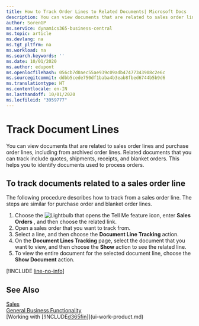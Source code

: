 ```yaml
---
title: How to Track Order Lines to Related Documents| Microsoft Docs
description: You can view documents that are related to sales order lines and purchase order lines, including from archived order lines. Related documents that you can track include quotes, shipments, receipts, and blanket orders. This helps you to identify documents used to process orders.
author: SorenGP
ms.service: dynamics365-business-central
ms.topic: article
ms.devlang: na
ms.tgt_pltfrm: na
ms.workload: na
ms.search.keywords: ''
ms.date: 10/01/2020
ms.author: edupont
ms.openlocfilehash: 056cb7d0aec55ae939c09adb47477343908c2e6c
ms.sourcegitcommit: ddbb5cede750df1baba4b3eab8fbed6744b5b9d6
ms.translationtype: HT
ms.contentlocale: en-IN
ms.lasthandoff: 10/01/2020
ms.locfileid: "3959777"
---
```

# <a name="track-document-lines"></a>Track Document Lines
You can view documents that are related to sales order lines and purchase order lines, including from archived order lines. Related documents that you can track include quotes, shipments, receipts, and blanket orders. This helps you to identify documents used to process orders.  

## <a name="to-track-documents-related-to-a-sales-order-line"></a>To track documents related to a sales order line
The following procedure describes how to track from a sales order line. The steps are similar for purchase order and blanket order lines.

1.  Choose the ![Lightbulb that opens the Tell Me feature](media/ui-search/search_small.png "Tell me what you want to do") icon, enter **Sales Orders** , and then choose the related link.  
2.  Open a sales order that you want to track from.  
3.  Select a line, and then choose the **Document Line Tracking** action.
4. On the **Document Lines Tracking** page, select the document that you want to view, and then choose the **Show** action to see the related line.
5. To view the entire document for the selected document line, choose the **Show Document** action.

[!INCLUDE [line-no-info](includes/line-no-info.md)]

## <a name="see-also"></a>See Also
[Sales](sales-manage-sales.md)  
[General Business Functionality](ui-across-business-areas.md)  
[Working with [!INCLUDE[d365fin](includes/d365fin_md.md)]](ui-work-product.md)
